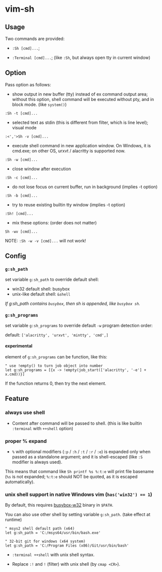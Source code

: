 # vim-sh

## Usage
Two commands are provided:

- `:Sh [cmd]...`;

- `:Terminal [cmd]...`; (like `:Sh`, but always open tty in current window)

## Option
Pass option as follows:

- show output in new buffer (tty) instead of ex command output area; without
  this option, shell command will be executed without pty, and in block mode.
  (like `system()`)

```vim
:Sh -t [cmd]...
```

- selected text as stdin (this is different from filter, which is line level);
  visual mode

```vim
:<','>Sh -v [cmd]...
```

- execute shell command in new application window. On Windows, it is cmd.exe;
  on other OS, urxvt / alacritty is supported now.

```vim
:Sh -w [cmd]...
```

- close window after execution

```vim
:Sh -c [cmd]...
```

- do not lose focus on current buffer, run in background (implies -t option)

```vim
:Sh -b [cmd]...
```

- try to reuse existing builtin tty window (implies -t option)

```vim
:Sh! [cmd]...
```

- mix these options: (order does not matter)

```vim
Sh -wv [cmd]...
```

NOTE: `:Sh -w -v [cmd]...` will not work!

## Config

### `g:sh_path`

set variable `g:sh_path` to override default shell:

- win32 default shell: busybox
- unix-like default shell: `&shell`

*If g:sh_path contains `busybox`, then sh is appended, like `busybox sh`.*

### `g:sh_programs`

set variable `g:sh_programs` to override default `-w` program detection order:

default: `['alacritty', 'urxvt', 'mintty', 'cmd',]`

#### experimental

element of `g:sh_programs` can be function, like this:

```vim
" use !empty() to turn job object into number
let g:sh_programs = [{x -> !empty(job_start(['alacritty', '-e'] + x.cmd))}]
```

If the function returns 0, then try the next element.

## Feature

### always use shell

- Content after command will be passed to shell. (this is like builtin
  `:terminal` with `++shell` option)

### proper % expand

- `%` with optional modifiers (`:p` / `:h` / `:t` / `:r` / `:e`) is expanded
  only when passed as a standalone argument; and it is shell-escaped (like
  `:S` modifier is always used).

This means that command like `Sh printf %s %:t:e` will print file basename
(`%s` is not expanded; `%:t:e` should NOT be quoted, as it is escaped
automatically).

### unix shell support in native Windows vim (`has('win32') == 1`)

By default, this requires [busybox-w32](https://frippery.org/busybox/) binary
in `$PATH`.

You can also use other shell by setting variable `g:sh_path`. (take
effect at runtime)

```vim
" msys2 shell default path (x64)
let g:sh_path = 'C:/msys64/usr/bin/bash.exe'

" 32-bit git for windows (x64 system)
let g:sh_path = 'C:/Program Files (x86)/Git/usr/bin/bash'
```

- `:terminal ++shell` with unix shell syntax.

- Replace `:!` and `!` (filter) with unix shell (by `cmap <CR>`).
